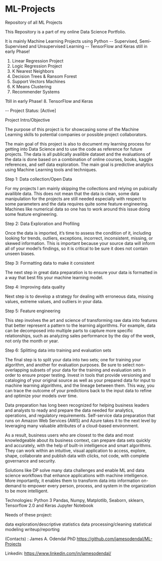 # ML-Projects
Repository of all ML Projects 


This Repository is a part of my online Data Science Portfolio.

It is mainly Machine Learning Projects using Python -- Supervised, Semi-Supervised and Unsupervised Learning -- TensorFlow and Keras still in early Phase!

1. Linear Regression Project
2. Logic Regression Project
3. K Nearest Neighbors
4. Decision Trees & Ransom Forest
5. Support Vectors Machines
6. K Means Clustering 
7. Recommender Systems 

Ttill in early Phase!
8. TensorFlow and Keras

-- Project Status: [Active]

Project Intro/Objective

The purpose of this project is for showcasing some of the Machine Learning skills to potential companies or possible project collaborators. 

The main goal of this project is also to document my learning process for getting into Data Science and to use the code as reference for future projects. 
The data is all publically availible dataset and the evaluations of the data is done based on a combination of online courses, books, kaggle references, and self data exploration. The main goal is predictive analytics using Machine Learning tools and techniques. 

Step 1: Data collection/Open Data

For my projects I am mainly skipping the collections and relying on pubically availible data. This does not mean that the data is clean, some data manipulation for the projects are still needed especially with respect to some parameters and the data requires quite some feature engineering. Machines like numerical data so one has to work around this issue doing some feature engineering. 


Step 2: Data Exploration and Profiling
 
Once the data is  imported, it’s time to assess the condition of it, including looking for trends, outliers, exceptions, incorrect, inconsistent, missing, or skewed information. This is important because your source data will inform all of your model’s findings, so it is critical to be sure it does not contain unseen biases. 

Step 3: Formatting data to make it consistent
 
The next step in great data preparation is to ensure your data is formatted in a way that best fits your machine learning model. 

Step 4: Improving data quality
 
Next step is to develop a strategy for dealing with erroneous data, missing values, extreme values, and outliers in your data. 

Step 5: Feature engineering
 
This step involves the art and science of transforming raw data into features that better represent a pattern to the learning algorithms. For example, data can be decomposed into multiple parts to capture more specific relationships, such as analyzing sales performance by the day of the week, not only the month or year. 

Step 6: Splitting data into training and evaluation sets
 
The final step is to split your data into two sets; one for training your algorithm, and another for evaluation purposes. Be sure to select non-overlapping subsets of your data for the training and evaluation sets in order to ensure proper testing. Invest in tools that provide versioning and cataloging of your original source as well as your prepared data for input to machine learning algorithms, and the lineage between them. This way, you can trace the outcome of your predictions back to the input data to refine and optimize your models over time.


 
Data preparation has long been recognized for helping business leaders and analysts to ready and prepare the data needed for analytics, operations, and regulatory requirements. Self-service data preparation that runs on Amazon Web Services (AWS) and Azure takes it to the next level by leveraging many valuable attributes of a cloud-based environment.

As a result, business users who are closest to the data and most knowledgeable about its business context, can prepare data sets quickly and accurately, with the help of built-in intelligence and smart algorithms. They can work within an intuitive, visual application to access, explore, shape, collaborate and publish data with clicks, not code, with complete governance and security. 

Solutions like DP solve many data challenges and enable ML and data science workflows that enhance applications with machine intelligence. More importantly, it enables them to transform data into information on-demand to empower every person, process, and system in the organization to be more intelligent.

Technologies:
Python 3
Pandas, Numpy, Matplotlib, Seaborn, sklearn, Tensorflow 2.0 and Keras
Jupyter Notebook


Needs of these project:

data exploration/descriptive statistics
data processing/cleaning
statistical modeling
writeup/reporting

(Contacts) : James A. Odendal PhD https://github.com/jamesodendal/ML-Projects

Linkedin:
https://www.linkedin.com/in/jamesodendal/

